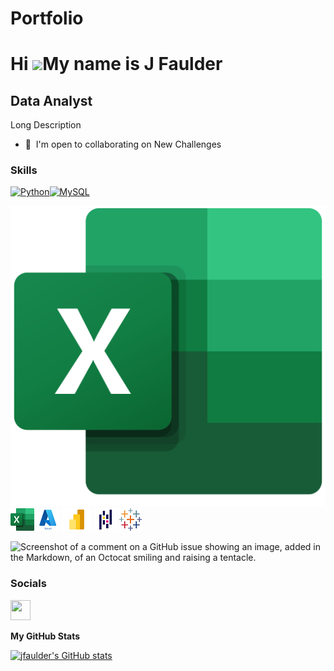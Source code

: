 # Portfolio

Hi ![](https://user-images.githubusercontent.com/18350557/176309783-0785949b-9127-417c-8b55-ab5a4333674e.gif)My name is J Faulder
=================================================================================================================================

Data Analyst
------------

Long Description

* 🤝  I'm open to collaborating on New Challenges

### Skills


<p align="left">
<a href="https://www.python.org/" target="_blank" rel="noreferrer"><img src="https://raw.githubusercontent.com/danielcranney/readme-generator/main/public/icons/skills/python-colored.svg" width="36" height="36" alt="Python" /></a><a href="https://www.mysql.com/" target="_blank" rel="noreferrer"><img src="https://raw.githubusercontent.com/danielcranney/readme-generator/main/public/icons/skills/mysql-colored.svg" width="36" height="36" alt="MySQL" /></a>
</p>

![alt text](assets/excel.png)
![alt text](assets/excel_36h.png)
![alt text](assets/ms_azure_36h.png)
![alt text](assets/power_bi_36h.png)
![alt text](assets/python_pandas_36h.png)
![alt text](assets/tableau_36h.png)

![Screenshot of a comment on a GitHub issue showing an image, added in the Markdown, of an Octocat smiling and raising a tentacle.](https://myoctocat.com/assets/images/base-octocat.svg)

### Socials

<p align="left"> <a href="https://www.github.com/jfaulder" target="_blank" rel="noreferrer"> <picture> <source media="(prefers-color-scheme: dark)" srcset="https://raw.githubusercontent.com/danielcranney/readme-generator/main/public/icons/socials/github-dark.svg" /> <source media="(prefers-color-scheme: light)" srcset="https://raw.githubusercontent.com/danielcranney/readme-generator/main/public/icons/socials/github.svg" /> <img src="https://raw.githubusercontent.com/danielcranney/readme-generator/main/public/icons/socials/github.svg" width="32" height="32" /> </picture> </a></p>

<b>My GitHub Stats</b>

<a href="http://www.github.com/jfaulder"><img src="https://github-readme-stats.vercel.app/api?username=jfaulder&show_icons=true&hide=&count_private=true&title_color=0891b2&text_color=ffffff&icon_color=0891b2&bg_color=1c1917&hide_border=true&show_icons=true" alt="jfaulder's GitHub stats" /></a>
